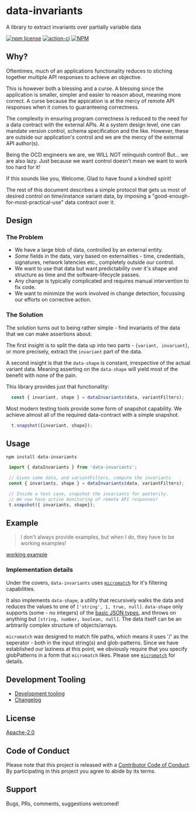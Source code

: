 # data-invariants

A library to extract invariants over partially variable data

[![npm license](https://img.shields.io/npm/l/data-invariants.svg)](https://www.npmjs.com/package/data-invariants)
[![action-ci](https://github.com/tufan-io/data-invariants/workflows/action-ci/badge.svg)](https://github.com/tufan-io/data-invariants/actions)
[![NPM](https://nodei.co/npm/data-invariants.png?downloads=true&downloadRank=true&stars=true)](https://nodei.co/npm/data-invariants/)

## Why?

Oftentimes, much of an applications functionality reduces to stiching together multiple API responses to achieve an objective.

This is however both a blessing and a curse. A blessing since the application is smaller, simpler and easier to reason about, meaning more correct. A curse because the appication is at the mercy of remote API responses when it comes to guaranteeing correctness.

The complexity in ensuring program correctness is reduced to the need for a data contract with the external APIs. At a system design level, one can mandate version control, schema specification and the like. However, these are outside our application's control and we are the mercy of the external API author(s).

Being the OCD engineers we are, we WILL NOT relinquish control! But... we are also lazy. Just because we want control doesn't mean we want to work too hard for it!

If this sounds like you, Welcome. Glad to have found a kindred spirit!

The rest of this document describes a simple protocol that gets us most of desired control on time/instance variant data, by imposing a "good-enough-for-most-practical-use" data contract over it.

## Design

### The Problem

- We have a large blob of data, controlled by an external entity.
- _Some_ fields in the data, vary based on externalities - time, credentials, signatures, network latencies etc., completely outside our control.
- We want to use that data but want predictability over it's shape and structure as time and the software-lifecycle passes.
- Any change is typically complicated and requires manual intervention to fix code.
- We want to minimize the work involved in change detection, focussing our efforts on corrective action.

### The Solution

The solution turns out to being rather simple - find invariants of the data that we can make assertions about.

The first insight is to split the data up into two parts - `{variant, invariant}`, or more precisely, extract the `invariant` part of the data.

A second insight is that the `data-shape` is constant, irrespective of the actual variant data. Meaning asserting on the `data-shape` will yield most of the benefit with none of the pain.

This library provides just that functionality:

```TypeScript
  const { invariant, shape } = dataInvariants(data, variantFilters);
```

Most modern testing tools provide some form of snapshot capability.
We achieve almost all of the required data-contract with a simple snapshot.

```TypeScript
  t.snapshot({invariant, shape});
```

## Usage

`npm install data-invariants`

```TypeScript
 import { dataInvariants } from 'data-invariants';

 // Given some data, and variantFilters, compute the invariants
 const { invariants, shape } = dataInvariants(data, variantFilters);

 // Inside a test case, snapshot the invariants for posterity.
 // We now have active monitoring of remote API responses!
 t.snapshot({ invariants, shape});
```

## Example

> I don't always provide examples, but when I do, they have to be working examples!

[working example](./src/test/index.ts)

### Implementation details

Under the covers, `data-invariants` uses [`micromatch`](https://github.com/micromatch/micromatch) for it's filtering capabilities.

It also implements `data-shape`, a utility that recursively walks the data and reduces the values to one of `['string', 1, true, null]`. `data-shape` only supports (some - no integers) of the [basic JSON types](https://cswr.github.io/JsonSchema/spec/basic_types/), and throws on anything but `[string, number, boolean, null]`. The data itself can be an arbtrarily complex structure of objects/arrays.

`micromatch` was designed to match file paths, which means it uses '/' as the seperator - both in the input string(s) and glob-patterns. Since we have established our laziness at this point, we obviously require that you specify globPatterns in a form that `micromatch` likes. Please see [`micromatch`](https://github.com/micromatch/micromatch#matching-features) for details.

## Development Tooling

- [Development tooling](./docs/DevTools.md)
- [Changelog](./CHANGELOG.md)

## License

[Apache-2.0](./LICENSE.md)

## Code of Conduct

Please note that this project is released with a [Contributor Code of Conduct](code-of-conduct.md). By participating in this project you agree to abide by its terms.

## Support

Bugs, PRs, comments, suggestions welcomed!
